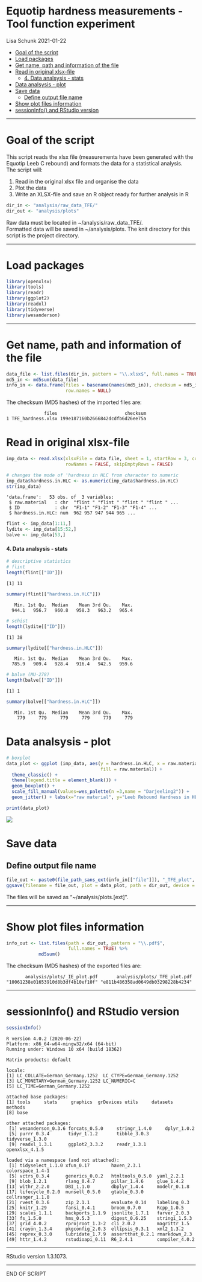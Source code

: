Equotip hardness measurements - Tool function experiment
================
Lisa Schunk
2021-01-22

  - [Goal of the script](#goal-of-the-script)
  - [Load packages](#load-packages)
  - [Get name, path and information of the
    file](#get-name-path-and-information-of-the-file)
  - [Read in original xlsx-file](#read-in-original-xlsx-file)
      - [4. Data analsysis - stats](#data-analsysis---stats)
  - [Data analsysis - plot](#data-analsysis---plot)
  - [Save data](#save-data)
      - [Define output file name](#define-output-file-name)
  - [Show plot files information](#show-plot-files-information)
  - [sessionInfo() and RStudio
    version](#sessioninfo-and-rstudio-version)

-----

# Goal of the script

This script reads the xlsx file (measurements have been generated with
the Equotip Leeb C rebound) and formats the data for a statistical
analysis.  
The script will:

1.  Read in the original xlsx file and organise the data
2.  Plot the data
3.  Write an XLSX-file and save an R object ready for further analysis
    in R

<!-- end list -->

``` r
dir_in <- "analysis/raw_data_TFE/"
dir_out <- "analysis/plots"
```

Raw data must be located in \~/analysis/raw\_data\_TFE/.  
Formatted data will be saved in \~/analysis/plots. The knit directory
for this script is the project directory.

-----

# Load packages

``` r
library(openxlsx)
library(tools)
library(readr)
library(ggplot2)
library(readxl)
library(tidyverse)
library(wesanderson)
```

-----

# Get name, path and information of the file

``` r
data_file <- list.files(dir_in, pattern = "\\.xlsx$", full.names = TRUE)
md5_in <- md5sum(data_file)
info_in <- data.frame(files = basename(names(md5_in)), checksum = md5_in, 
                      row.names = NULL)
```

The checksum (MD5 hashes) of the imported files are:

``` 
              files                         checksum
1 TFE_hardness.xlsx 199e187160b2666842dcdfb6d26ee75a
```

# Read in original xlsx-file

``` r
imp_data <- read.xlsx(xlsxFile = data_file, sheet = 1, startRow = 3, colNames = TRUE, 
                      rowNames = FALSE, skipEmptyRows = FALSE) 

# changes the mode of 'hardness in HLC from character to numeric 
imp_data$hardness.in.HLC <- as.numeric(imp_data$hardness.in.HLC)
str(imp_data)
```

    'data.frame':   53 obs. of  3 variables:
     $ raw.material   : chr  "flint " "flint " "flint " "flint " ...
     $ ID             : chr  "F1-1" "F1-2" "F1-3" "F1-4" ...
     $ hardness.in.HLC: num  962 957 947 944 965 ...

``` r
flint <- imp_data[1:11,]
lydite <- imp_data[15:52,]
balve <- imp_data[53,]
```

#### 4\. Data analsysis - stats

``` r
# descriptive statistics 
# flint
length(flint[["ID"]])
```

    [1] 11

``` r
summary(flint[["hardness.in.HLC"]])
```

``` 
   Min. 1st Qu.  Median    Mean 3rd Qu.    Max. 
  944.1   956.7   960.8   958.3   963.2   965.4 
```

``` r
# schist
length(lydite[["ID"]])
```

    [1] 38

``` r
summary(lydite[["hardness.in.HLC"]])
```

``` 
   Min. 1st Qu.  Median    Mean 3rd Qu.    Max. 
  785.9   909.4   928.4   916.4   942.5   959.6 
```

``` r
# balve (MU-278)
length(balve[["ID"]])
```

    [1] 1

``` r
summary(balve[["hardness.in.HLC"]])
```

``` 
   Min. 1st Qu.  Median    Mean 3rd Qu.    Max. 
    779     779     779     779     779     779 
```

# Data analsysis - plot

``` r
# boxplot
data_plot <- ggplot (imp_data, aes(y = hardness.in.HLC, x = raw.material, 
                                   fill = raw.material)) + 
  theme_classic() + 
  theme(legend.title = element_blank()) +
  geom_boxplot() + 
  scale_fill_manual(values=wes_palette(n =3,name = "Darjeeling2")) +
  geom_jitter() + labs(x="raw material", y="Leeb Rebound Hardness in HLC", title="") 

print(data_plot)
```

![](TFE_leeb_1_import_xlsx_files/figure-gfm/unnamed-chunk-7-1.png)<!-- -->

# Save data

## Define output file name

``` r
file_out <- paste0(file_path_sans_ext(info_in[["file"]]), "_TFE_plot", ".pdf")
ggsave(filename = file_out, plot = data_plot, path = dir_out, device = "pdf")
```

The files will be saved as “\~/analysis/plots.\[ext\]”.

-----

# Show plot files information

``` r
info_out <- list.files(path = dir_out, pattern = "\\.pdf$", 
                       full.names = TRUE) %>% 
            md5sum()
```

The checksum (MD5 hashes) of the exported files are:

``` 
       analysis/plots/_IE_plot.pdf       analysis/plots/_TFE_plot.pdf 
"10061238e01653910d8b3df4b10ef10f" "e811b486358ad0649db03298228b4234" 
```

-----

# sessionInfo() and RStudio version

``` r
sessionInfo()
```

``` 
R version 4.0.2 (2020-06-22)
Platform: x86_64-w64-mingw32/x64 (64-bit)
Running under: Windows 10 x64 (build 18362)

Matrix products: default

locale:
[1] LC_COLLATE=German_Germany.1252  LC_CTYPE=German_Germany.1252   
[3] LC_MONETARY=German_Germany.1252 LC_NUMERIC=C                   
[5] LC_TIME=German_Germany.1252    

attached base packages:
[1] tools     stats     graphics  grDevices utils     datasets  methods  
[8] base     

other attached packages:
 [1] wesanderson_0.3.6 forcats_0.5.0     stringr_1.4.0     dplyr_1.0.2      
 [5] purrr_0.3.4       tidyr_1.1.2       tibble_3.0.3      tidyverse_1.3.0  
 [9] readxl_1.3.1      ggplot2_3.3.2     readr_1.3.1       openxlsx_4.1.5   

loaded via a namespace (and not attached):
 [1] tidyselect_1.1.0 xfun_0.17        haven_2.3.1      colorspace_1.4-1
 [5] vctrs_0.3.4      generics_0.0.2   htmltools_0.5.0  yaml_2.2.1      
 [9] blob_1.2.1       rlang_0.4.7      pillar_1.4.6     glue_1.4.2      
[13] withr_2.2.0      DBI_1.1.0        dbplyr_1.4.4     modelr_0.1.8    
[17] lifecycle_0.2.0  munsell_0.5.0    gtable_0.3.0     cellranger_1.1.0
[21] rvest_0.3.6      zip_2.1.1        evaluate_0.14    labeling_0.3    
[25] knitr_1.29       fansi_0.4.1      broom_0.7.0      Rcpp_1.0.5      
[29] scales_1.1.1     backports_1.1.9  jsonlite_1.7.1   farver_2.0.3    
[33] fs_1.5.0         hms_0.5.3        digest_0.6.25    stringi_1.5.3   
[37] grid_4.0.2       rprojroot_1.3-2  cli_2.0.2        magrittr_1.5    
[41] crayon_1.3.4     pkgconfig_2.0.3  ellipsis_0.3.1   xml2_1.3.2      
[45] reprex_0.3.0     lubridate_1.7.9  assertthat_0.2.1 rmarkdown_2.3   
[49] httr_1.4.2       rstudioapi_0.11  R6_2.4.1         compiler_4.0.2  
```

-----

RStudio version 1.3.1073.

-----

END OF SCRIPT

